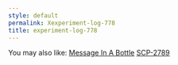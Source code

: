 ```yaml
---
style: default
permalink: Xexperiment-log-778
title: experiment-log-778
---
```

You may also like:
[Message In A Bottle](http://scp-wiki.net/message-in-a-bottle)
[SCP-2789](http://scp-wiki.net/scp-2789)